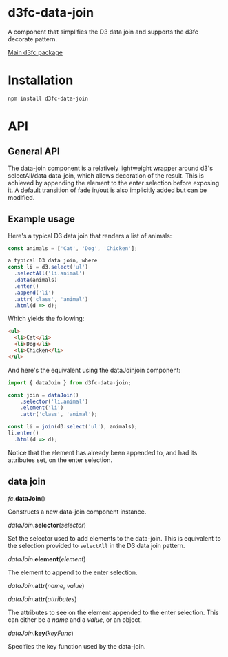 # d3fc-data-join

A component that simplifies the D3 data join and supports the d3fc decorate pattern.

[Main d3fc package](https://github.com/ScottLogic/d3fc)

# Installation

```bash
npm install d3fc-data-join
```

# API

## General API

The data-join component is a relatively lightweight wrapper around d3's selectAll/data data-join, which allows decoration of the result. This is achieved by appending the element to the enter selection before exposing it. A default transition of fade in/out is also implicitly added but can be modified.

## Example usage

Here's a typical D3 data join that renders a list of animals:

```javascript
const animals = ['Cat', 'Dog', 'Chicken'];

a typical D3 data join, where
const li = d3.select('ul')
  .selectAll('li.animal')
  .data(animals)
  .enter()
  .append('li')
  .attr('class', 'animal')
  .html(d => d);
```

Which yields the following:

```html
<ul>
  <li>Cat</li>
  <li>Dog</li>
  <li>Chicken</li>
</ul>
```

And here's the equivalent using the dataJoinjoin component:

```javascript
import { dataJoin } from d3fc-data-join;

const join = dataJoin()
    .selector('li.animal')
    .element('li')
    .attr('class', 'animal');

const li = join(d3.select('ul'), animals);
li.enter()
  .html(d => d);
```

Notice that the element has already been appended to, and had its attributes set, on the enter selection.

## data join

*fc*.**dataJoin**()

Constructs a new data-join component instance.

*dataJoin*.**selector**(*selector*)

Set the selector used to add elements to the data-join. This is equivalent to the selection provided to `selectAll` in the D3 data join pattern.

*dataJoin*.**element**(*element*)

The element to append to the enter selection.

*dataJoin*.**attr**(*name*, *value*)

*dataJoin*.**attr**(*attributes*)

The attributes to see on the element appended to the enter selection. This can either be a *name* and a *value*, or an object.

*dataJoin*.**key**(*keyFunc*)

Specifies the key function used by the data-join.

